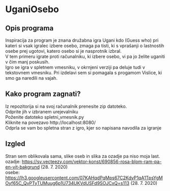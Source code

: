 # UganiOsebo
## Opis programa

Inspiracija za program je znana družabna igra Ugani kdo (Guess who) pri kateri si vsak igralec izbere osebo, zmaga pa tisti, ki s vprašanji o lastnostih osebe prej ugotovi, katero osebo si je nasprotnik izbral.<br>
V tem primeru igrate proti računalniku, ki izbere osebo, vi pa jo želite uganiti v čim manj poskusih. <br>
Igro se igra v spletnem vmesniku, v okrnjeni verziji pa deluje tudi v tekstovnem vmesniku.
Pri izdelavi sem si pomagala s progamom Vislice, ki smo ga naredili na vajah.<br>

## Kako program zagnati?

Iz repozitorija si na svoj računalnik prenesite zip datoteko.<br>
Odprite jih v izbranem urejevalniku<br>
Poženite datoteko spletni_vmesnik.py<br>
Kliknite na povezavo http://localhost:8080/<br>
Odprla se vam bo spletna stran z igro, kjer so napisana navodila za igranje<br>

## Izgled

Stran sem oblikovala sama, slike oseb in slika za ozadje pa niso moja last.<br>
ozadje: https://sv.vecteezy.com/vektor-konst/690856-rosa-blom-ram-pa-en-vit-bakgrund (28. 7. 2020)<br>
osebe: https://lh3.googleusercontent.com/07KAHqdPqMps67C2KdyP1qA1TpsYgMOyf65C_QvPTyTUMuug6p1U734UKVdUSFd9SOJCxQ=s113 (28. 7. 2020)

